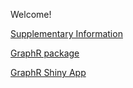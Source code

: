 Welcome! 

[Supplementary Information](https://bookdown.org/bayesrx/graphr_supplementary/)

[GraphR package](https://github.com/bayesrx/GraphR)

[GraphR Shiny App](https://bayesrx.shinyapps.io/GraphR/)

